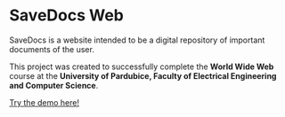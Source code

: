 # SaveDocs Web

SaveDocs is a website intended to be a digital repository of important documents of the user. 

This project was created to successfully complete the **World Wide Web** course at the **University of Pardubice, Faculty of Electrical Engineering and Computer Science**.

[Try the demo here!](https://petlukdev.github.io/SaveDocsWeb/)